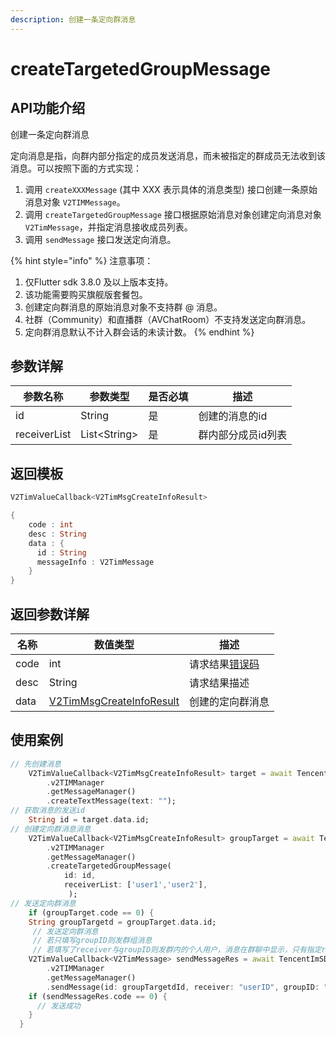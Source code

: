 ```yaml
---
description: 创建一条定向群消息
---
```


# createTargetedGroupMessage

## API功能介绍

创建一条定向群消息

定向消息是指，向群内部分指定的成员发送消息，而未被指定的群成员无法收到该消息。可以按照下面的方式实现：

1. 调用 `createXXXMessage` (其中 XXX 表示具体的消息类型) 接口创建一条原始消息对象 `V2TIMMessage`。
2. 调用 `createTargetedGroupMessage` 接口根据原始消息对象创建定向消息对象 `V2TimMessage`，并指定消息接收成员列表。
3. 调用 `sendMessage` 接口发送定向消息。

{% hint style="info" %}
注意事项：

1. 仅Flutter sdk 3.8.0 及以上版本支持。
2. 该功能需要购买旗舰版套餐包。
3. 创建定向群消息的原始消息对象不支持群 @ 消息。
4. 社群（Community）和直播群（AVChatRoom）不支持发送定向群消息。
5. 定向群消息默认不计入群会话的未读计数。
{% endhint %}

## 参数详解

| 参数名称         | 参数类型          | 是否必填 | 描述         |
| ------------ | ------------- | ---- | ---------- |
| id           | String        | 是    | 创建的消息的id   |
| receiverList | List\<String> | 是    | 群内部分成员id列表 |

## 返回模板

```dart
V2TimValueCallback<V2TimMsgCreateInfoResult>

{
    code : int
    desc : String
    data : {
      id : String
      messageInfo : V2TimMessage
    }
}
```

## 返回参数详解

| 名称   | 数值类型                                                          | 描述                                                             |
| ---- | ------------------------------------------------------------- | -------------------------------------------------------------- |
| code | int                                                           | 请求结果[错误码](https://cloud.tencent.com/document/product/269/1671) |
| desc | String                                                        | 请求结果描述                                                         |
| data | [V2TimMsgCreateInfoResult](../../class/v2timsdklistener-1.md) | 创建的定向群消息                                                       |

## 使用案例  &#x20;

```dart
// 先创建消息
    V2TimValueCallback<V2TimMsgCreateInfoResult> target = await TencentImSDKPlugin
        .v2TIMManager
        .getMessageManager()
        .createTextMessage(text: "");
// 获取消息的发送id
    String id = target.data.id;
// 创建定向群消息消息
    V2TimValueCallback<V2TimMsgCreateInfoResult> groupTarget = await TencentImSDKPlugin
        .v2TIMManager
        .getMessageManager()
        .createTargetedGroupMessage(
            id: id,
            receiverList: ['user1','user2'],
             );
// 发送定向群消息
    if (groupTarget.code == 0) {
    String groupTargetd = groupTarget.data.id;
     // 发送定向群消息
     // 若只填写groupID则发群组消息
     // 若填写了receiver与groupID则发群内的个人用户，消息在群聊中显示，只有指定receiver能看见
    V2TimValueCallback<V2TimMessage> sendMessageRes = await TencentImSDKPlugin
        .v2TIMManager
        .getMessageManager()
        .sendMessage(id: groupTargetdId, receiver: "userID", groupID: "groupID");
    if (sendMessageRes.code == 0) {
      // 发送成功
    }
  }
```
